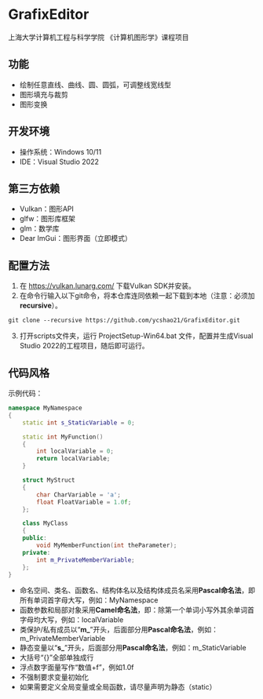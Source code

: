 # GrafixEditor
上海大学计算机工程与科学学院 《计算机图形学》课程项目

## 功能
* 绘制任意直线、曲线、圆、圆弧，可调整线宽线型
* 图形填充与裁剪
* 图形变换

## 开发环境
* 操作系统：Windows 10/11
* IDE：Visual Studio 2022

## 第三方依赖
* Vulkan：图形API
* glfw：图形库框架
* glm：数学库
* Dear ImGui：图形界面（立即模式）

## 配置方法
1. 在 https://vulkan.lunarg.com/ 下载Vulkan SDK并安装。
2. 在命令行输入以下git命令，将本仓库连同依赖一起下载到本地（注意：必须加**recursive**）。
```
git clone --recursive https://github.com/ycshao21/GrafixEditor.git
```
3. 打开scripts文件夹，运行 ProjectSetup-Win64.bat 文件，配置并生成Visual Studio 2022的工程项目，随后即可运行。

## 代码风格
示例代码：
```c++
namespace MyNamespace
{
    static int s_StaticVariable = 0;

    static int MyFunction()
    {
        int localVariable = 0;
        return localVariable;
    }

    struct MyStruct
    {
        char CharVariable = 'a';
        float FloatVariable = 1.0f;
    };

    class MyClass
    {
    public:
        void MyMemberFunction(int theParameter);
    private:
        int m_PrivateMemberVariable;
    };
}
```
* 命名空间、类名、函数名、结构体名以及结构体成员名采用**Pascal命名法**，即所有单词首字母大写，例如：MyNamespace
* 函数参数和局部对象采用**Camel命名法**，即：除第一个单词小写外其余单词首字母均大写，例如：localVariable
* 类保护/私有成员以“**m_**”开头，后面部分用**Pascal命名法**，例如：m_PrivateMemberVariable
* 静态变量以“**s_**”开头，后面部分用**Pascal命名法**，例如：m_StaticVariable
* 大括号“{}”全部单独成行
* 浮点数字面量写作“数值+f”，例如1.0f
* 不强制要求变量初始化
* 如果需要定义全局变量或全局函数，请尽量声明为静态（static）